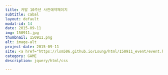 ```yaml
---
title: 카발 10주년 사전예약페이지
subtitle: cabal
layout: default
modal-id: 14
date: 2015-09-11
img: 150911.jpg
thumbnail: 150911.png
alt: image-alt
project-date: 2015-09-11
site: <a href="https://lsm506.github.io/Lsung/html/150911_event/event.html" target="_blank">Go</a>
category: GAME
description: jquery/html/css

---
```

